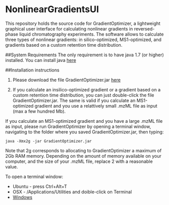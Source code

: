 NonlinearGradientsUI
====================

This repository holds the source code for GradientOptimizer, a lightweight graphical user interface for calculating nonlinear gradients in reversed-phase liquid chromatography experiments. The software allows to calculate three types of nonlinear gradients: in silico-optimized, MS1-optimized, and gradients based on a custom retention time distribution. 

##System Requirements 
The only requirement is to have java 1.7 (or higher) installed. You can install java [here](https://www.java.com/en/) 


##Installation instructions
1. Please download the file GradientOptimizer.jar [here](https://github.com/statisticalbiotechnology/NonlinearGradientsUI/releases/download/v1.0/GradientOptimizer.jar) 

2. If you calculate an insilico-optimized gradient or a gradient based on a custom retention time distribution, you can just double-click the file GradientOptimizer.jar. The same is valid if you calculate an MS1-optimized gradient and you use a relattively small .mzML file as input (max a few hundred Mb).

If you calculate an MS1-optimized gradient and you have a large .mzML file as input, please run GradientOptimizer by opening a terminal window, navigating to the folder where you saved GradientOptimizer.jar, then typing: 

```java -Xmx2g -jar GradientOptimizer.jar```

Note that 2g corresponds to allocating to GradientOptimizer a maximum of 2Gb RAM memory. Depending on the amount of memory available on your computer, and the size of your .mzML file, replace 2 with a reasonable value.

To open a terminal window:
* Ubuntu - press Ctrl+Alt+T
* OSX -  /Applications/Utilities and doible-click on Terminal
* [Windows](http://windows.microsoft.com/en-us/windows-vista/open-a-command-prompt-window)

